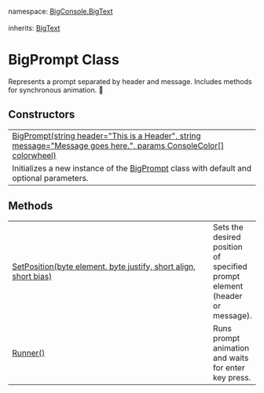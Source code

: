 namespace: <a href="https://github.com/redrithm/BigConsole/blob/master/README.md#bigtext">BigConsole.BigText</a>
<br/><br/>
inherits: <a href="https://github.com/redrithm/BigConsole/blob/master/documentation/BigText.md#bigtext-class">BigText</a>

<h1 id="bigprompt-class">BigPrompt Class</h1>
Represents a prompt separated by header and message.  Includes methods for synchronous animation. &#x1F34E;

<h2>Constructors</h2>
<table>
<tbody>
<tr>
<td>
<a href="https://www.youtube.com/watch?v=vj-nuy82Tjw">
BigPrompt(string header="This is a Header", string message="Message goes here.", params ConsoleColor[] colorwheel)
</a>
</td>
</tr>
<tr>
<td>
Initializes a new instance of the <a href="https://github.com/redrithm/BigConsole/blob/master/documentation/BigPrompt.md#bigprompt-class">BigPrompt</a> class with default and optional parameters.
</td>
</tr>
</tbody>
</table>

<h2>Methods</h2>
<table>
<tbody>
<tr>
<td width="460">
<a href="https://www.youtube.com/watch?v=vj-nuy82Tjw">SetPosition(byte element, byte justify, short align, short bias)</a>
</td>
<td>
Sets the desired position of specified prompt element (header or message).
</td>
</tr>
<tr>
<td>
<a href="https://www.youtube.com/watch?v=vj-nuy82Tjw">Runner()</a>
</td>
<td>
Runs prompt animation and waits for enter key press.
</td>
</tr>
</tbody>
</table>
